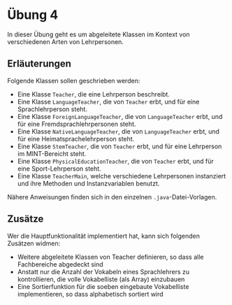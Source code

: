 # Übung 4

In dieser Übung geht es um abgeleitete Klassen im Kontext von verschiedenen Arten von Lehrpersonen.

## Erläuterungen

Folgende Klassen sollen geschrieben werden:

- Eine Klasse `Teacher`, die eine Lehrperson beschreibt.
- Eine Klasse `LanguageTeacher`, die von `Teacher` erbt, und für eine Sprachlehrperson steht.
- Eine Klasse `ForeignLanguageTeacher`, die von `LanguageTeacher` erbt, und für eine Fremdsprachlehrpersonen steht.
- Eine Klasse `NativeLanguageTeacher`, die von `LanguageTeacher` erbt, und für eine Heimatsprachelehrperson steht.
- Eine Klasse `StemTeacher`, die von `Teacher` erbt, und für eine Lehrperson im MINT-Bereicht steht.
- Eine Klasse `PhysicalEducationTeacher`, die von `Teacher` erbt, und für eine Sport-Lehrperson steht.
- Eine Klasse `TeacherMain`, welche verschiedene Lehrpersonen instanziert und ihre Methoden und Instanzvariablen benutzt.

Nähere Anweisungen finden sich in den einzelnen `.java`-Datei-Vorlagen.

## Zusätze

Wer die Hauptfunktionalität implementiert hat, kann sich folgenden Zusätzen widmen:

- Weitere abgeleitete Klassen von Teacher definieren, so dass alle Fachbereiche abgedeckt sind
- Anstatt nur die Anzahl der Vokabeln eines Sprachlehrers zu kontrollieren, die volle Vokabelliste (als Array) einzubauen
- Eine Sortierfunktion für die soeben eingebaute Vokabelliste implementieren, so dass alphabetisch sortiert wird
